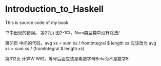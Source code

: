 Introduction_to_Haskell
=======================

This is source code of my book.

书中出现的错误。
第22页  图2-1中，Num类型类中没有除法/

第51页  中间的代码，avg xs = sum xs / fromIntegral $ length xs 应该改为 avg xs = sum xs / (fromIntegral $ length xs)

第312页 计算W W时，等号后面应该是希腊字母Beta而不是数字8.
